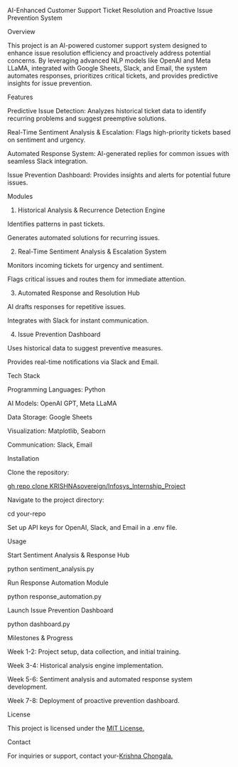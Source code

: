 AI-Enhanced Customer Support Ticket Resolution and Proactive Issue Prevention System

Overview

This project is an AI-powered customer support system designed to enhance issue resolution efficiency and proactively address potential concerns. By leveraging advanced NLP models like OpenAI and Meta LLaMA, integrated with Google Sheets, Slack, and Email, the system automates responses, prioritizes critical tickets, and provides predictive insights for issue prevention.

Features

Predictive Issue Detection: Analyzes historical ticket data to identify recurring problems and suggest preemptive solutions.

Real-Time Sentiment Analysis & Escalation: Flags high-priority tickets based on sentiment and urgency.

Automated Response System: AI-generated replies for common issues with seamless Slack integration.

Issue Prevention Dashboard: Provides insights and alerts for potential future issues.

Modules

1. Historical Analysis & Recurrence Detection Engine

Identifies patterns in past tickets.

Generates automated solutions for recurring issues.

2. Real-Time Sentiment Analysis & Escalation System

Monitors incoming tickets for urgency and sentiment.

Flags critical issues and routes them for immediate attention.

3. Automated Response and Resolution Hub

AI drafts responses for repetitive issues.

Integrates with Slack for instant communication.

4. Issue Prevention Dashboard

Uses historical data to suggest preventive measures.

Provides real-time notifications via Slack and Email.

Tech Stack

Programming Languages: Python

AI Models: OpenAI GPT, Meta LLaMA

Data Storage: Google Sheets

Visualization: Matplotlib, Seaborn

Communication: Slack, Email

Installation

Clone the repository:

[gh repo clone KRISHNAsovereign/Infosys_Internship_Project](https://github.com/KRISHNAsovereign/Infosys_Internship_Project.git)

Navigate to the project directory:

cd your-repo


Set up API keys for OpenAI, Slack, and Email in a .env file.

Usage

Start Sentiment Analysis & Response Hub

python sentiment_analysis.py

Run Response Automation Module

python response_automation.py

Launch Issue Prevention Dashboard

python dashboard.py

Milestones & Progress

Week 1-2: Project setup, data collection, and initial training.

Week 3-4: Historical analysis engine implementation.

Week 5-6: Sentiment analysis and automated response system development.

Week 7-8: Deployment of proactive prevention dashboard.

License

This project is licensed under the [MIT License.](https://github.com/KRISHNAsovereign/Infosys_Internship_Project/blob/main/MIT%20LICENSE)

Contact

For inquiries or support, contact your-[Krishna Chongala.](chongalasaikrishna22@gmail.com)
